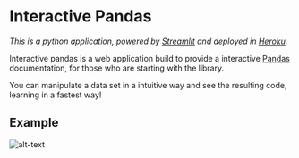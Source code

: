 # Interactive Pandas

*This is a python application, powered by [Streamlit](https://www.streamlit.io) and deployed in 
[Heroku](https://dashboard.heroku.com/).*

Interactive pandas is a web application build to provide a interactive [Pandas](https://pandas.pydata.org/)
documentation, for those who are starting with the library.

You can manipulate a data set in a intuitive way and see the resulting code, learning in a fastest way! 

## Example

![alt-text](https://s7.gifyu.com/images/example0aee5caf278094a9.gif)

